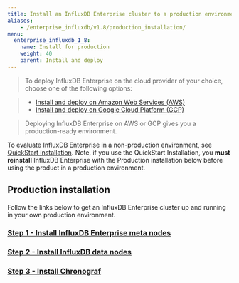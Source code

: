 ```yaml
---
title: Install an InfluxDB Enterprise cluster to a production environment
aliases:
    - /enterprise_influxdb/v1.8/production_installation/
menu:
  enterprise_influxdb_1_8:
    name: Install for production
    weight: 40
    parent: Install and deploy
---
```


> To deploy InfluxDB Enterprise on the cloud provider of your choice, choose one of the following options:

>* [Install and deploy on Amazon Web Services (AWS)](/enterprise_influxdb/v1.8/install-and-deploy/deploying/aws/)
>* [Install and deploy on Google Cloud Platform (GCP)](/enterprise_influxdb/v1.8/install-and-deploy/deploying/google-cloud-platform/)

> Deploying InfluxDB Enterprise on AWS or GCP gives you a production-ready environment.

To evaluate InfluxDB Enterprise in a non-production environment, see
 [QuickStart installation](/enterprise_influxdb/v1.8/install-and-deploy/quickstart_installation). Note, if you use the QuickStart Installation, you **must reinstall** InfluxDB Enterprise with the Production installation below before using the product in a production environment. 

## Production installation

Follow the links below to get an InfluxDB Enterprise cluster up and running in your own production environment.

### [Step 1 - Install InfluxDB Enterprise meta nodes](/enterprise_influxdb/v1.8/install-and-deploy/production_installation/meta_node_installation/)
### [Step 2 - Install InfluxDB data nodes](/enterprise_influxdb/v1.8/install-and-deploy/production_installation/data_node_installation/)
### [Step 3 - Install Chronograf](/enterprise_influxdb/v1.8/install-and-deploy/production_installation/chrono_install/)
